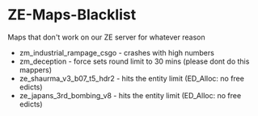 # ZE-Maps-Blacklist
Maps that don't work on our ZE server for whatever reason

- zm_industrial_rampage_csgo - crashes with high numbers
- zm_deception - force sets round limit to 30 mins (please dont do this mappers)
- ze_shaurma_v3_b07_t5_hdr2 - hits the entity limit (ED_Alloc: no free edicts)
- ze_japans_3rd_bombing_v8 - hits the entity limit (ED_Alloc: no free edicts)
